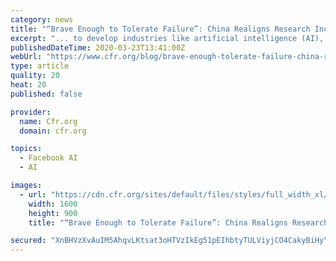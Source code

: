 ```yaml
---
category: news
title: "“Brave Enough to Tolerate Failure”: China Realigns Research Incentives In Pursuit of Technological Supremacy"
excerpt: "... to develop industries like artificial intelligence (AI), biotechnology, high-end manufacturing, new-energy vehicles, and 5G, seek to establish China as the global technological superpower by 2049. But while China is beginning to lead in some of these industries, misguided research incentives in China’s innovation ecosystem have limited ..."
publishedDateTime: 2020-03-23T13:41:00Z
webUrl: "https://www.cfr.org/blog/brave-enough-tolerate-failure-china-realigns-research-incentives-pursuit-technological"
type: article
quality: 20
heat: 20
published: false

provider:
  name: Cfr.org
  domain: cfr.org

topics:
  - Facebook AI
  - AI

images:
  - url: "https://cdn.cfr.org/sites/default/files/styles/full_width_xl/public/image/2020/03/RTX27OBP.jpg"
    width: 1600
    height: 900
    title: "“Brave Enough to Tolerate Failure”: China Realigns Research Incentives In Pursuit of Technological Supremacy"

secured: "XnBHVzXvAuIM5AhqvLKtsat3oHTVzIkEg51pEIhbtyTULViyjCO4CakyBiHyYIo85f05l433riZvXVCbvGzj/4byu9ZHyYVgwMUtKYINLjJ/x1GC9CNcX5eWoXUAj/xbzLmm3pHRoqA0BNTduIr3SZ4BC1EQSZdnT8jH/74L4mQ+HwyxhjvHSO9A7dx3G6l2BVDUlaDv57uJ/set9AJQAYGLF5mJKuRVqDgow2YF2y/3Z8Ep1mVLlJ5JdU/Q4orqg7LYQ2t24eLlgiBs35twayfsWfS75qEUE/nDg0OPIFaPaxXpR5GQO6lb/EHy73Sb;t8BDJ0YhNAb01+1Q4yeECg=="
---
```


